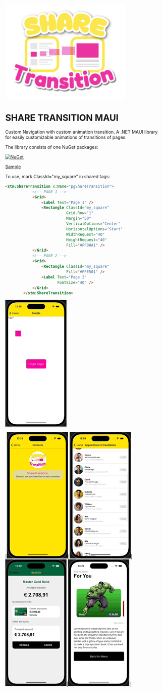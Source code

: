 <img src="/icon.png" height="300">

# SHARE TRANSITION MAUI
Custom Navigation with custom animation transition.
A .NET MAUI library for easily customizable animations of transitions of pages.

The library consists of one NuGet packages:

[![NuGet](https://img.shields.io/nuget/v/ShareTransitionMaui.svg?label=ShareTransitionMaui)](https://www.nuget.org/packages/ShareTransitionMaui/)

[Sample](https://github.com/pabloprogramador/ShareTransitionMaui/tree/main/ShareTransitionMaui.Sample)

To use, mark ClassId="my_square" in shared tags:
```html
<stm:ShareTransition x:Name="pgShareTransition">
            <!-- PAGE 1 -->
            <Grid>
                <Label Text="Page 1" />
                <Rectangle ClassId="my_square"
                           Grid.Row="1"
                           Margin="50"
                           VerticalOptions="Center"
                           HorizontalOptions="Start"
                           WidthRequest="40"
                           HeightRequest="40"
                           Fill="#FF00A1" />
            </Grid>
            <!-- PAGE 2 -->
            <Grid>
                <Rectangle ClassId="my_square"
                           Fill="#FFE501" />
                <Label Text="Page 2"
                       FontSize="40" />
            </Grid>
        </stm:ShareTransition>
```

<img src="images/simple.gif" height="400">


|<img src="images/element.gif" height="400">|<img src="images/list.gif" height="400">|<img src="images/card.gif" height="400">|<img src="images/marvel.gif" height="400">|

